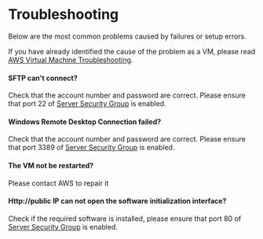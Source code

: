 # Troubleshooting

Below are the most common problems caused by failures or setup errors.

If you have already identified the cause of the problem as a VM, please read [AWS Virtual Machine Troubleshooting](https://docs.microsoft.com/en-us/AWS/virtual-machines/troubleshooting/).

#### SFTP can't connect?

Check that the account number and password are correct. Please ensure that port 22 of [Server Security Group](/network-safegroup.md) is enabled.

#### Windows Remote Desktop Connection failed?

Check that the account number and password are correct. Please ensure that port 3389 of [Server Security Group](/network-safegroup.md) is enabled.

#### The VM not be restarted?

Please contact AWS to repair it

#### Http://public IP can not open the software initialization interface?

Check if the required software is installed, please ensure that port 80 of [Server Security Group](/network-safegroup.md) is enabled.